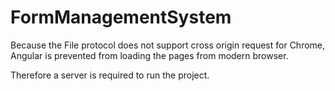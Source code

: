 # FormManagementSystem

Because the File protocol does not support cross origin request for Chrome, Angular is prevented from loading the pages from modern browser.

Therefore a server is required to run the project.
